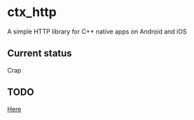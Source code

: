 # ctx_http
A simple HTTP library for C++ native apps on Android and iOS

## Current status
Crap

## TODO
[Here](TODO.md)

